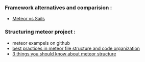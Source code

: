### Framework alternatives and comparision :
- [Meteor vs Sails][meteor-sails]

### Structuring meteor project :
- meteor exampels on github
- [best practices in meteor file structure and code organization ][meteor-structure-01]
- [3 things you should know about meteor structure][meteor-structure-02]

[meteor-sails]: http://stackoverflow.com/questions/22202286/sails-js-vs-meteor-what-are-the-advantages-of-both
[meteor-structure-01]: http://fourkitchens.com/blog/article/structuring-meteor-applications
[meteor-structure-02]:https://www.codementor.io/meteor/tutorial/3-things-know-structure-meteor-application
